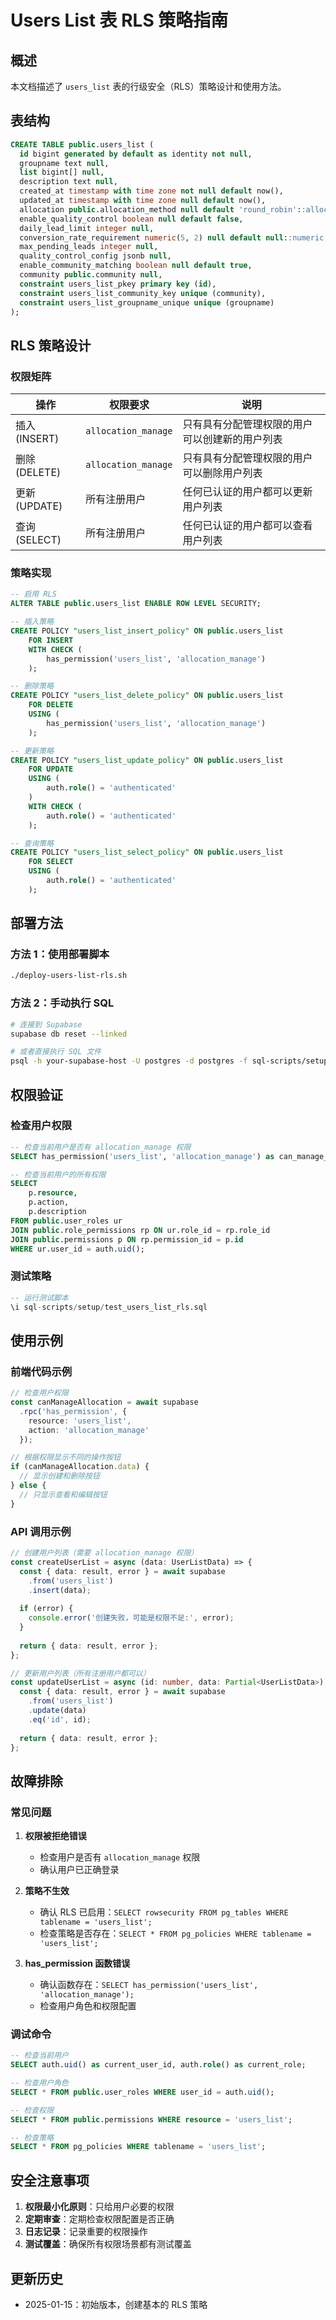 # Users List 表 RLS 策略指南

## 概述

本文档描述了 `users_list` 表的行级安全（RLS）策略设计和使用方法。

## 表结构

```sql
CREATE TABLE public.users_list (
  id bigint generated by default as identity not null,
  groupname text null,
  list bigint[] null,
  description text null,
  created_at timestamp with time zone not null default now(),
  updated_at timestamp with time zone null default now(),
  allocation public.allocation_method null default 'round_robin'::allocation_method,
  enable_quality_control boolean null default false,
  daily_lead_limit integer null,
  conversion_rate_requirement numeric(5, 2) null default null::numeric,
  max_pending_leads integer null,
  quality_control_config jsonb null,
  enable_community_matching boolean null default true,
  community public.community null,
  constraint users_list_pkey primary key (id),
  constraint users_list_community_key unique (community),
  constraint users_list_groupname_unique unique (groupname)
);
```

## RLS 策略设计

### 权限矩阵

| 操作 | 权限要求 | 说明 |
|------|----------|------|
| 插入 (INSERT) | `allocation_manage` | 只有具有分配管理权限的用户可以创建新的用户列表 |
| 删除 (DELETE) | `allocation_manage` | 只有具有分配管理权限的用户可以删除用户列表 |
| 更新 (UPDATE) | 所有注册用户 | 任何已认证的用户都可以更新用户列表 |
| 查询 (SELECT) | 所有注册用户 | 任何已认证的用户都可以查看用户列表 |

### 策略实现

```sql
-- 启用 RLS
ALTER TABLE public.users_list ENABLE ROW LEVEL SECURITY;

-- 插入策略
CREATE POLICY "users_list_insert_policy" ON public.users_list
    FOR INSERT
    WITH CHECK (
        has_permission('users_list', 'allocation_manage')
    );

-- 删除策略
CREATE POLICY "users_list_delete_policy" ON public.users_list
    FOR DELETE
    USING (
        has_permission('users_list', 'allocation_manage')
    );

-- 更新策略
CREATE POLICY "users_list_update_policy" ON public.users_list
    FOR UPDATE
    USING (
        auth.role() = 'authenticated'
    )
    WITH CHECK (
        auth.role() = 'authenticated'
    );

-- 查询策略
CREATE POLICY "users_list_select_policy" ON public.users_list
    FOR SELECT
    USING (
        auth.role() = 'authenticated'
    );
```

## 部署方法

### 方法 1：使用部署脚本

```bash
./deploy-users-list-rls.sh
```

### 方法 2：手动执行 SQL

```bash
# 连接到 Supabase
supabase db reset --linked

# 或者直接执行 SQL 文件
psql -h your-supabase-host -U postgres -d postgres -f sql-scripts/setup/users_list_rls_policies.sql
```

## 权限验证

### 检查用户权限

```sql
-- 检查当前用户是否有 allocation_manage 权限
SELECT has_permission('users_list', 'allocation_manage') as can_manage_allocation;

-- 检查当前用户的所有权限
SELECT 
    p.resource,
    p.action,
    p.description
FROM public.user_roles ur
JOIN public.role_permissions rp ON ur.role_id = rp.role_id
JOIN public.permissions p ON rp.permission_id = p.id
WHERE ur.user_id = auth.uid();
```

### 测试策略

```sql
-- 运行测试脚本
\i sql-scripts/setup/test_users_list_rls.sql
```

## 使用示例

### 前端代码示例

```typescript
// 检查用户权限
const canManageAllocation = await supabase
  .rpc('has_permission', {
    resource: 'users_list',
    action: 'allocation_manage'
  });

// 根据权限显示不同的操作按钮
if (canManageAllocation.data) {
  // 显示创建和删除按钮
} else {
  // 只显示查看和编辑按钮
}
```

### API 调用示例

```typescript
// 创建用户列表（需要 allocation_manage 权限）
const createUserList = async (data: UserListData) => {
  const { data: result, error } = await supabase
    .from('users_list')
    .insert(data);
  
  if (error) {
    console.error('创建失败，可能是权限不足:', error);
  }
  
  return { data: result, error };
};

// 更新用户列表（所有注册用户都可以）
const updateUserList = async (id: number, data: Partial<UserListData>) => {
  const { data: result, error } = await supabase
    .from('users_list')
    .update(data)
    .eq('id', id);
  
  return { data: result, error };
};
```

## 故障排除

### 常见问题

1. **权限被拒绝错误**
   - 检查用户是否有 `allocation_manage` 权限
   - 确认用户已正确登录

2. **策略不生效**
   - 确认 RLS 已启用：`SELECT rowsecurity FROM pg_tables WHERE tablename = 'users_list';`
   - 检查策略是否存在：`SELECT * FROM pg_policies WHERE tablename = 'users_list';`

3. **has_permission 函数错误**
   - 确认函数存在：`SELECT has_permission('users_list', 'allocation_manage');`
   - 检查用户角色和权限配置

### 调试命令

```sql
-- 检查当前用户
SELECT auth.uid() as current_user_id, auth.role() as current_role;

-- 检查用户角色
SELECT * FROM public.user_roles WHERE user_id = auth.uid();

-- 检查权限
SELECT * FROM public.permissions WHERE resource = 'users_list';

-- 检查策略
SELECT * FROM pg_policies WHERE tablename = 'users_list';
```

## 安全注意事项

1. **权限最小化原则**：只给用户必要的权限
2. **定期审查**：定期检查权限配置是否正确
3. **日志记录**：记录重要的权限操作
4. **测试覆盖**：确保所有权限场景都有测试覆盖

## 更新历史

- 2025-01-15：初始版本，创建基本的 RLS 策略 